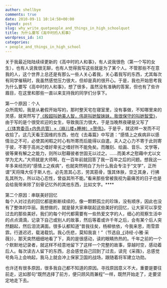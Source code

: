 ```yaml
---
author: shellbye
comments: true
date: 2010-09-11 10:14:58+00:00
layout: post
slug: why_write_quotpeople_and_things_in_high_schoolquot
title: 为什么要写《高中时的人和事》
wordpress_id: 143
categories:
- people_and_things_in_high_school
---
```


关于我最近陆陆续续更新的《高中时的人和事》，有人说我很色（第一个写的女生），也有人说我很无聊，也有人觉得我写这些就是为了某个人。不管那些不在意我的人，这个世界上总还是有那么一些人关心着我，关心着我写的东西，尤其每次有同学催稿时，我虽然感觉压力很大，但却是真的很开心。于是，我也开始思考我为什么要写《高中时的人和事》，想了很多，虽然没有准确的答案，但也有了些许眉目，在这里和那些一直以来支持我的同学们分享下。  
  
第一个原因：个人  
众所周知，我是从暑假开始写的，那时整天宅在寝室里，没有事做，不知哪里来的灵感，就突然写了[《殷超叫她美人智，伟哥叫她智妹妹，我很保守的叫她智莹](http://user.qzone.qq.com/444854713/blog/1280735340)[》](http://user.qzone.qq.com/444854713/blog/1280735340)，由于写的是个很受欢迎的女生，导致我压力很大，于是当晚熬夜硬是又写了  
[《（体育委员](http://user.qzone.qq.com/444854713/blog/1280762998)[+](http://user.qzone.qq.com/444854713/blog/1280762998)[内务总管）](http://user.qzone.qq.com/444854713/blog/1280762998)[×](http://user.qzone.qq.com/444854713/blog/1280762998)[（崩儿喽](http://user.qzone.qq.com/444854713/blog/1280762998)[+](http://user.qzone.qq.com/444854713/blog/1280762998)[睡神）](http://user.qzone.qq.com/444854713/blog/1280762998)[=](http://user.qzone.qq.com/444854713/blog/1280762998)[贺伟》](http://user.qzone.qq.com/444854713/blog/1280762998)。于是乎，就这样一发而不可收拾了。这几天看王国维的东西，他在《去毒篇》中写道：“感情上之疾病非以感情治之不可，必使其闲暇之时心有所寄而后能得以自遣。夫人之心力不寄于此则寄于彼，不寄于高尚之嗜好卑劣之嗜好所不能免矣。而雕刻、绘画、音乐、文学等，彼等果有解之之能力，则所以慰藉彼者世固无以过之。……而美术之慰藉中尤以文学为尤大。”大师就是大师啊，在一百年前就回答了我一百年之后的问题。想我这一年多来经历的“感情上之疾病”，也就突然明白了为什么我会专注于“文学”，正所谓“天将降大任于斯人也，必先苦其心志，劳其筋骨，饿其体肤，空乏其身，行拂乱其所为，所以动心忍性，曾益其所不能。”看来那些曾被我视为最痛苦的日子也是会给我带来除了刻骨记忆外的其他东西，比如文字。****  
  
第二个原因：串联美好回忆  
每个人对过去的回忆都是断断续续的，像一颗颗孤立的珍珠，没有顺序，因此也没有了整体的华丽。我想做的，就是替大家串联起这些美好的回忆，让大家可以享受过去的那些美好。我们的每个时代都需要有一些热爱文字的人，细心的观察生活中的点点滴滴，记录下自己或别人的故事，然后等着或许千年之后，会有某个后人突然翻起，然后泪流满面。很多认都知道“昔我往矣，杨柳依依，今我来思，雨雪霏霏。行道迟迟，载渴载饥。我心伤悲，莫知我哀！”（节选自[《](http://baike.baidu.com/view/135346.htm?fr=ala0_1_1)诗经·小雅·采薇》），那天突然细细地看了下，真的是很感动，读的眼睛热热的。千年之前的一个个默默地记录者，就这样不经意地留下了这样一个完整的故事，穿越时空，感动着后人。每次读古人留下的东西，总会感觉自己回到了过去，读完《采薇》，总感觉号角马上会响起，我马上就会冲上保家卫国的战场，跟随着将军建立功勋。  
  
也许还有很多原因，很多我自己都不知道的原因。寻找原因意义不大，重要是要往前走，这如那句“既然选择了前方，便只顾风雨兼程”一样，既然开始走了，走要坚定地走下去。  

